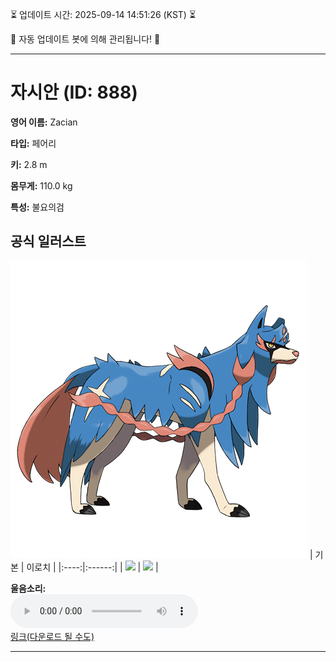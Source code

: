 
⏳ 업데이트 시간: 2025-09-14 14:51:26 (KST) ⏳

🤖 자동 업데이트 봇에 의해 관리됩니다! 🤖

---

# 자시안 (ID: 888)
**영어 이름:** Zacian

**타입:** 페어리

**키:** 2.8 m

**몸무게:** 110.0 kg

**특성:** 불요의검

## 공식 일러스트
![](https://raw.githubusercontent.com/PokeAPI/sprites/master/sprites/pokemon/other/official-artwork/888.png)
| 기본 | 이로치 |
|:----:|:------:|
| <img src="http://play.pokemonshowdown.com/sprites/ani/zacian.gif" width="200"> | <img src="http://play.pokemonshowdown.com/sprites/ani-shiny/zacian.gif" width="200"> |

**울음소리:**<br><audio controls src="https://raw.githubusercontent.com/PokeAPI/cries/main/cries/pokemon/latest/888.ogg"></audio><br> [링크(다운로드 될 수도)](https://raw.githubusercontent.com/PokeAPI/cries/main/cries/pokemon/latest/888.ogg)


---
